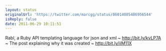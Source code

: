 ```yaml
---
layout: status
originalUrl: 'https://twitter.com/marcgg/status/86014005486956544'
isReply: false
date: 2011-06-29 10:11:51
---
```


Rabl, a Ruby API templating language for json and xml ~ http://bit.ly/kvLP7A ~ The post explaining why it was created ~ http://bit.ly/iiM11X
